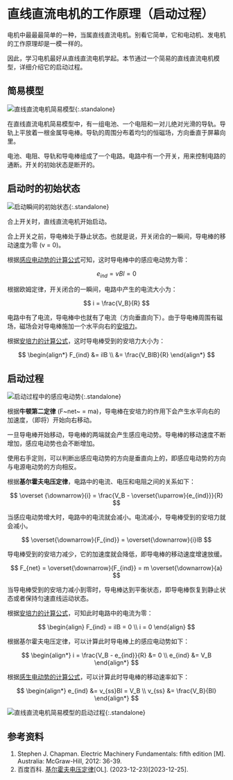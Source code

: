 # 直线直流电机的工作原理（启动过程）

电机中最最最简单的一种，当属直线直流电机。别看它简单，它和电动机、发电机的工作原理却是一模一样的。

因此，学习电机最好从直线直流电机学起。本节通过一个简易的直线直流电机模型，详细介绍它的启动过程。


## 简易模型

![直线直流电机简易模型](https://pic1.zhimg.com/80/v2-cab26d38dfe1fb467d88330c6f81c81c_720w.webp "直线直流电机简易模型"){:.standalone}

在直线直流电机简易模型中，有一组电池、一个电阻和一对儿绝对光滑的导轨。导轨上平放着一根金属导电棒。导轨的周围分布着均匀的恒磁场，方向垂直于屏幕向里。

电池、电阻、导轨和导电棒组成了一个电路。电路中有一个开关，用来控制电路的通断。开关的初始状态是断开的。

## 启动时的初始状态

![启动瞬间的初始状态](https://pic3.zhimg.com/80/v2-57739e3adabcea10108ddf5e54b63a9e_720w.webp "直线直流电机简易模型的初始状态"){:.standalone}

合上开关时，直线直流电机开始启动。

合上开关之前，导电棒处于静止状态。也就是说，开关闭合的一瞬间，导电棒的移动速度为零 (v = 0)。

根据[感应电动势的计算公式][动生电动势]可知，这时导电棒中的感应电动势为零：

$$
e_{ind} = vBl = 0
$$

根据欧姆定律，开关闭合的一瞬间，电路中产生的电流大小为：

$$
i = \frac{V_B}{R}
$$

电路中有了电流，导电棒中也就有了电流（方向垂直向下）。由于导电棒周围有磁场，磁场会对导电棒施加一个水平向右的[安培力]。

根据[安培力的计算公式][安培力]，这时导电棒受到的安培力大小为：

$$
\begin{align*}
F_{ind} &= ilB \\
        &= \frac{V_BlB}{R}
\end{align*}
$$

## 启动过程

![启动过程中的感应电动势](https://pic2.zhimg.com/80/v2-c87cca8b4a86187415146e2f4287ce0d_720w.webp "启动过程中的感应电动势"){:.standalone}

根据**牛顿第二定律** (F~net~ = ma)，导电棒在安培力的作用下会产生水平向右的加速度，（即将）开始向右移动。

一旦导电棒开始移动，导电棒的两端就会产生感应电动势。导电棒的移动速度不断增加，感应电动势也会不断增加。

使用右手定则，可以判断出感应电动势的方向是垂直向上的，即感应电动势的方向与电源电动势的方向相反。

根据**基尔霍夫电压定律**，电路中的电流、电压和电阻之间的关系如下：

$$
\overset {\downarrow}{i} = \frac{V_B - \overset{\uparrow}{e_{ind}}}{R}
$$

当感应电动势增大时，电路中的电流就会减小。电流减小，导电棒受到的安培力就会减小。

$$
\overset{\downarrow}{F_{ind}} = \overset{\downarrow}{i}lB
$$

导电棒受到的安培力减少，它的加速度就会降低，即导电棒的移动速度增速放缓。

$$
F_{net} = \overset{\downarrow}{F_{ind}} = m \overset{\downarrow}{a}
$$

当导电棒受到的安培力减小到零时，导电棒达到平衡状态，即导电棒恢复到静止状态或者保持匀速直线运动状态。

根据[安培力的计算公式][安培力]，可知此时电路中的电流为零：

$$
\begin{align}
F_{ind} = ilB = 0 \\
i = 0
\end{align}
$$

根据基尔霍夫电压定律，可以计算此时导电棒上的感应电动势如下：

$$
\begin{align*}
i = \frac{V_B - e_{ind}}{R} &= 0 \\
e_{ind} &= V_B
\end{align*}
$$

根据[感生电动势的计算公式][动生电动势]，可以计算此时导电棒的移动速率如下：

$$
\begin{align*}
e_{ind} &= v_{ss}Bl = V_B \\
v_{ss} &= \frac{V_B}{Bl}
\end{align*}
$$

![直线直流电机简易模型的启动过程](https://pic2.zhimg.com/v2-d5e5b1a0ba12943d004dd372f6caa331_b.webp "直线直流电机简易模型的启动过程"){:.standalone}

## 参考资料

1. Stephen J. Chapman. Electric Machinery Fundamentals: fifth edition \[M]. Australia: McGraw-Hill, 2012: 36-39.
2. 百度百科. [基尔霍夫电压定律](https://baike.baidu.com/item/%E5%9F%BA%E5%B0%94%E9%9C%8D%E5%A4%AB%E7%94%B5%E5%8E%8B%E5%AE%9A%E5%BE%8B/7840399)\[OL]. (2023-12-23)\[2023-12-25].

<!-- link definition -->

[动生电动势]: induced-voltage.md

[安培力]: induced-force.md